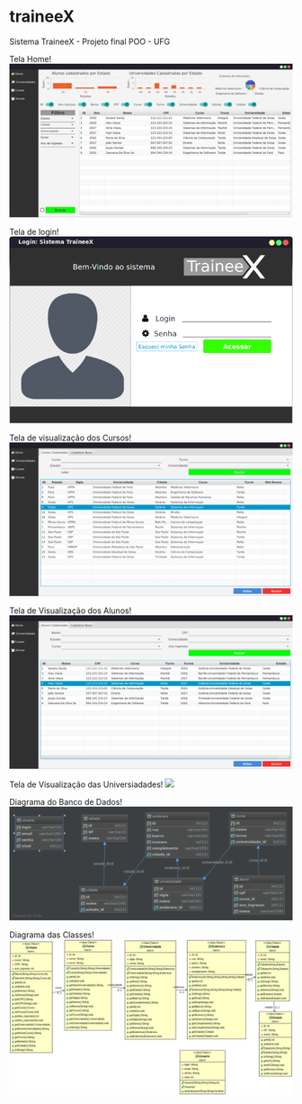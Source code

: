 
# traineeX
Sistema TraineeX - Projeto final POO - UFG

Tela Home!
<img src="https://raw.githubusercontent.com/alanvianaa/traineeX/master/Documenta%C3%A7%C3%A3o/tela_home.png" />

Tela de login!
<img src="https://raw.githubusercontent.com/alanvianaa/traineeX/master/Documenta%C3%A7%C3%A3o/tela_login.png" />

Tela de visualização dos Cursos!
<img src="https://raw.githubusercontent.com/alanvianaa/traineeX/master/Documenta%C3%A7%C3%A3o/tela_cursos.png" />

Tela de Visualização dos Alunos!
<img src="https://raw.githubusercontent.com/alanvianaa/traineeX/master/Documenta%C3%A7%C3%A3o/Tela_alunos.png" />

Tela de Visualização das Universiadades!
<img src="https://raw.githubusercontent.com/alanvianaa/traineeX/master/Documenta%C3%A7%C3%A3o/tela_universidades.png" />

Diagrama do Banco de Dados!
<img src="https://raw.githubusercontent.com/alanvianaa/traineeX/master/Documenta%C3%A7%C3%A3o/diagrama%20DB.png" />

Diagrama das Classes!
<img src="https://raw.githubusercontent.com/alanvianaa/traineeX/master/Documenta%C3%A7%C3%A3o/diagrama%20de%20classe.jpg" />
